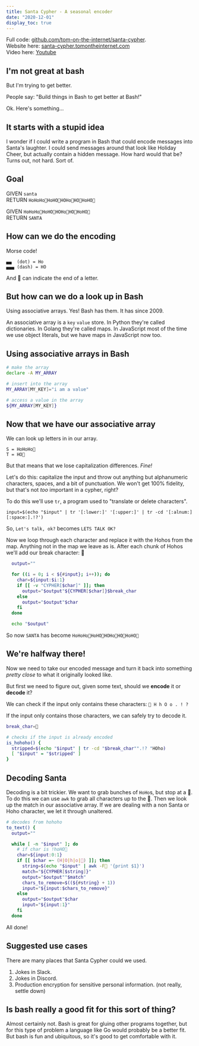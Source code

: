 ```yaml
---
title: Santa Cypher - A seasonal encoder
date: "2020-12-01"
display_toc: true
---
```


Full code: [github.com/tom-on-the-internet/santa-cypher](https://github.com/tom-on-the-internet/santa-cypher).\
Website here: [santa-cypher.tomontheinternet.com](https://santa-cypher.tomontheinternet.com)\
Video here: [Youtube](https://youtu.be/dksyFORajJA)

## I'm not great at bash

But I'm trying to get better.

People say: "Build things in Bash to get better at Bash!"

Ok. Here's something...

## It starts with a stupid idea

I wonder if I could write a program in Bash that could encode messages into Santa's laughter. I could send messages around that look like Holiday Cheer, but actually contain a hidden message. How hard would that be? Turns out, not hard. Sort of.

## Goal

GIVEN `santa`\
RETURN `HoHoHo🎅HoHO🎅HOHo🎅HO🎅HoHO🎅`

GIVEN `HoHoHo🎅HoHO🎅HOHo🎅HO🎅HoHO🎅`\
RETURN `SANTA`

## How can we do the encoding

Morse code!

`▄▄  (dot) = Ho`\
`▄▄▄ (dash) = HO`

And 🎅 can indicate the end of a letter.

## But how can we do a look up in Bash

Using associative arrays. Yes! Bash has them. It has since 2009.

An associative array is a `key` `value` store. In Python they're called dictionaries. In Golang they're called maps. In JavaScript most of the time we use object literals, but we have maps in JavaScript now too.

## Using associative arrays in Bash

```bash
# make the array
declare -A MY_ARRAY

# insert into the array
MY_ARRAY[MY_KEY]="i am a value"

# access a value in the array
${MY_ARRAY[MY_KEY]}
```

## Now that we have our associative array

We can look up letters in in our array.

`S = HoHoHo🎅`\
`T = HO🎅`

But that means that we lose capitalization differences. _Fine!_

Let's do this: capitalize the input and throw out anything but alphanumeric characters, spaces, and a bit of punctuation. We won't get 100% fidelity, but that's not _too_ important in a cypher, right?

To do this we'll use `tr`, a program used to "translate or delete characters".

`input=$(echo "$input" | tr '[:lower:]' '[:upper:]' | tr -cd '[:alnum:][:space:].!?')`

So, `Let's talk, ok?` becomes `LETS TALK OK?`

Now we loop through each character and replace it with the Hohos from the map. Anything not in the map we leave as is. After each chunk of Hohos we'll add our break character: 🎅

```bash
  output=""

  for ((i = 0; i < ${#input}; i++)); do
    char=${input:$i:1}
    if [[ -v "CYPHER[$char]" ]]; then
      output="$output"${CYPHER[$char]}$break_char
    else
      output="$output"$char
    fi
  done

  echo "$output"
```

So now `SANTA` has become `HoHoHo🎅HoHO🎅HOHo🎅HO🎅HoHO🎅`

## We're halfway there!

Now we need to take our encoded message and turn it back into something _pretty close_ to what it originally looked like.

But first we need to figure out, given some text, should we **encode** it or **decode** it?

We can check if the input only contains these characters: `🎅 H h O o . ! ?`

If the input only contains those characters, we can safely try to decode it.

```bash
break_char=🎅

# checks if the input is already encoded
is_hohoho() {
  stripped=$(echo "$input" | tr -cd "$break_char"".!? "HOho)
  [ "$input" = "$stripped" ]
}
```

## Decoding Santa

Decoding is a bit trickier. We want to grab bunches of `HoHo`s, but stop at a 🎅. To do this we can use `awk` to grab all characters up to the 🎅. Then we look up the match in our associative array. If we are dealing with a non Santa or Hoho character, we let it through unaltered.

```bash
# decodes from hohoho
to_text() {
  output=""

  while [ -n "$input" ]; do
    # if char is !hoHO🎅
    char=${input:0:1}
    if [[ $char =~ (H|O|h|o|🎅) ]]; then
      string=$(echo "$input" | awk -F🎅 '{print $1}')
      match="${CYPHER[$string]}"
      output="$output""$match"
      chars_to_remove=$((${#string} + 1))
      input="${input:$chars_to_remove}"
    else
      output="$output"$char
      input="${input:1}"
    fi
  done
```

All done!

## Suggested use cases

There are many places that Santa Cypher could we used.

1. Jokes in Slack.
2. Jokes in Discord.
3. Production encryption for sensitive personal information. (not really, settle down)

## Is bash really a good fit for this sort of thing?

Almost certainly not. Bash is great for gluing other programs together, but for this type of problem a language like Go would probably be a better fit. But bash is fun and ubiquitous, so it's good to get comfortable with it.
